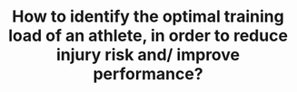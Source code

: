 ---
id: question-20
title: How to identify the optimal training load of an athlete, in order to
  reduce injury risk and/ improve performance?
theme: sports medicine
theme_sub_category: injury and rehabilitation
application: injury risk mitigation and modelling
task_solver_1: analyse injury and rehabilitation patterns
data_question_type: predictive
categorical_ordinal: categorical_ordinal
continuous_count: continuous_count
time_series_longitudinal: time-series_longitudinal
data_method_1: Bayesian methods
data_method_2: classification
data_method_3: state space model
data_expertise_required_1: Bayesian statistics
data_expertise_required_2: state space model
data_expertise_required_3: classification
expert_1: Paul Wu
reference: https://pubmed.ncbi.nlm.nih.gov/28601588/

---